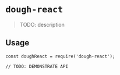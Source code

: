 # `dough-react`

> TODO: description

## Usage

```
const doughReact = require('dough-react');

// TODO: DEMONSTRATE API
```
